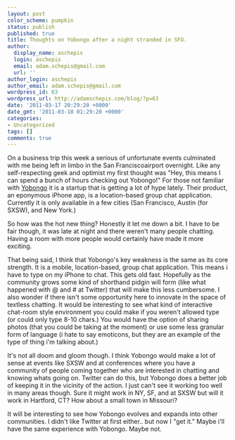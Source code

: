 ```yaml
---
layout: post
color_scheme: pumpkin
status: publish
published: true
title: Thoughts on Yobongo after a night stranded in SFO.
author:
  display_name: aschepis
  login: aschepis
  email: adam.schepis@gmail.com
  url: ''
author_login: aschepis
author_email: adam.schepis@gmail.com
wordpress_id: 63
wordpress_url: http://adamschepis.com/blog/?p=63
date: '2011-03-17 20:29:20 +0000'
date_gmt: '2011-03-18 01:29:20 +0000'
categories:
- Uncategorized
tags: []
comments: true
---
```


On a business trip this week a serious of unfortunate events
culminated with me being left in limbo in the San Franciscoairport
overnight. Like any self-respecting geek and optimist my first thought
was "Hey, this means I can spend a bunch of hours checking out
Yobongo!" For those not familiar with
[Yobongo](http://www.yobongo.com) it is a startup that is getting a
lot of hype lately. Their product, an eponymous iPhone app, is a
location-based group chat application. Currently it is only available
in a few cities (San Francisco, Austin (for SXSW), and New York.)

So how was the hot new thing? Honestly it let me down a bit. I have to
be fair though, it was late at night and there weren't many people
chatting. Having a room with more people would certainly have made it
more exciting.

That being said, I think that Yobongo's key weakness is the same as
its core strength. It is a mobile, location-based, group chat
application. This means i have to type on my iPhone to chat. This gets
old fast. Hopefully as the community grows some kind of shorthand
pidgin will form (like what happened with @ and # at Twitter) that
will make this less cumbersome. I also wonder if there isn't some
opportunity here to innovate in the space of textless chatting. It
would be interesting to see what kind of interactive chat-room style
environment you could make if you weren't allowed type (or could only
type 8-10 chars.) You would have the option of sharing photos (that
you could be taking at the moment) or use some less granular form of
language (i hate to say emoticons, but they are an example of the type
of thing i'm talking about.)

It's not all doom and gloom though. I think Yobongo would make a lot
of sense at events like SXSW and at conferences where you have a
community of people coming together who are interested in chatting and
knowing whats going on. Twitter can do this, but Yobongo does a better
job of keeping it in the vicinity of the action. I just can't see it
working too well in many areas though. Sure it might work in NY, SF,
and at SXSW but will it work in Hartford, CT? How about a small town
in Missouri?

It will be interesting to see how Yobongo evolves and expands into
other communities. I didn't like Twitter at first either.. but now I
"get it." Maybe i'll have the same experience with Yobongo. Maybe not.
